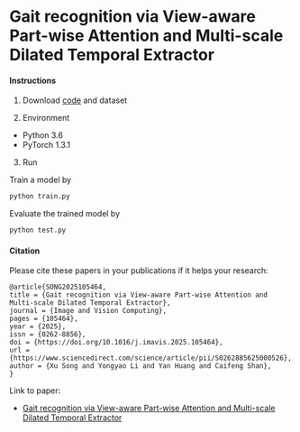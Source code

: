# Gait recognition via View-aware Part-wise Attention and Multi-scale Dilated Temporal Extractor

#### Instructions

1.  Download [code](https://gitee.com/song-xu123/VPA) and dataset

2.   Environment

- Python 3.6
- PyTorch 1.3.1

3. Run

Train a model by
```bash
python train.py
```

Evaluate the trained model by
```bash
python test.py
```


#### Citation
Please cite these papers in your publications if it helps your research:
```
@article{SONG2025105464,
title = {Gait recognition via View-aware Part-wise Attention and Multi-scale Dilated Temporal Extractor},
journal = {Image and Vision Computing},
pages = {105464},
year = {2025},
issn = {0262-8856},
doi = {https://doi.org/10.1016/j.imavis.2025.105464},
url = {https://www.sciencedirect.com/science/article/pii/S0262885625000526},
author = {Xu Song and Yongyao Li and Yan Huang and Caifeng Shan},
}
```
Link to paper:
- [Gait recognition via View-aware Part-wise Attention and Multi-scale Dilated Temporal Extractor](https://www.sciencedirect.com/science/article/abs/pii/S0262885625000526)
